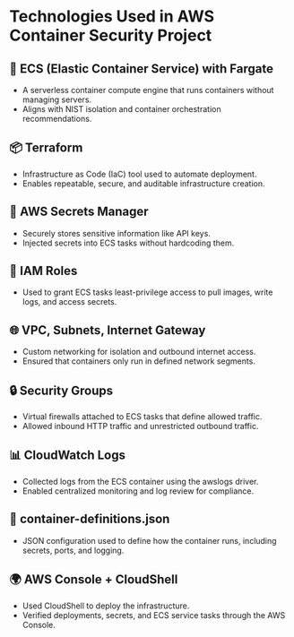 # Technologies Used in AWS Container Security Project

## 🚀 ECS (Elastic Container Service) with Fargate
- A serverless container compute engine that runs containers without managing servers.
- Aligns with NIST isolation and container orchestration recommendations.

## 📦 Terraform
- Infrastructure as Code (IaC) tool used to automate deployment.
- Enables repeatable, secure, and auditable infrastructure creation.

## 🔐 AWS Secrets Manager
- Securely stores sensitive information like API keys.
- Injected secrets into ECS tasks without hardcoding them.

## 🔐 IAM Roles
- Used to grant ECS tasks least-privilege access to pull images, write logs, and access secrets.

## 🌐 VPC, Subnets, Internet Gateway
- Custom networking for isolation and outbound internet access.
- Ensured that containers only run in defined network segments.

## 🔒 Security Groups
- Virtual firewalls attached to ECS tasks that define allowed traffic.
- Allowed inbound HTTP traffic and unrestricted outbound traffic.

## 📊 CloudWatch Logs
- Collected logs from the ECS container using the awslogs driver.
- Enabled centralized monitoring and log review for compliance.

## 📂 container-definitions.json
- JSON configuration used to define how the container runs, including secrets, ports, and logging.

## 🌍 AWS Console + CloudShell
- Used CloudShell to deploy the infrastructure.
- Verified deployments, secrets, and ECS service tasks through the AWS Console.
